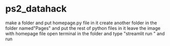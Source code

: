 # ps2_datahack
make a folder
and put homepage.py file in it
create another folder in the folder named"Pages" and put the rest of python files in it
leave the image with homepage file
open terminal in the folder and type "streamlit run <press tab>" and run
